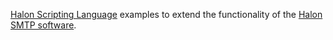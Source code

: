[Halon Scripting Language](http://docs.halon.se/hsl/) examples to extend the functionality of the [Halon SMTP software](http://halon.io/).
